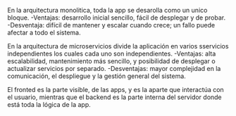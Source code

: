 En la arquitectura monolitica, toda la app se desarolla como un unico bloque.
    -Ventajas: desarrollo inicial sencillo, fácil de desplegar y de probar.
    -Desventaja: difícil de mantener y escalar cuando crece; un fallo puede afectar a todo el sistema.

En la arquitectura de microservicios divide la aplicación en varios sservicios independientes los cuales cada uno son independientes.
    -Ventajas: alta escalabilidad, mantenimiento más sencillo, y posibilidad de desplegar o actualizar servicios por separado.
    -Desventajas: mayor complejidad en la comunicación, el despliegue y la gestión general del sistema.

El fronted es la parte visible, de las apps, y es la aparte que interactúa con el usuario,
mientras que el backend es la parte interna del servidor donde está toda la lógica de la app.